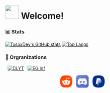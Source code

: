 # <img src="https://github.com/TosoxDev/TosoxDev/blob/master/stalker.gif" width="44" height="44" /> Welcome!

### 

### 📊 Stats

[![TosoxDev's GitHub stats](https://github-readme-stats.vercel.app/api?username=TosoxDev&show_icons=true&theme=dark&bg_color=ffffff00&hide_border=true)](https://github.com/anuraghazra/github-readme-stats)
[![Top Langs](https://github-readme-stats.vercel.app/api/top-langs/?username=TosoxDev&theme=dark&bg_color=ffffff00&hide_border=true)](https://github.com/anuraghazra/github-readme-stats)

### 🏢 Orgranizations

&nbsp;
[<img title="DLYT" src="https://images.weserv.nl/?url=avatars.githubusercontent.com/u/82230888?v=4&fit=cover" width="50"/>](https://github.com/DLYT-Dev) &nbsp;
[<img title="EG Inf" src="https://images.weserv.nl/?url=avatars.githubusercontent.com/u/103047088?v=4&fit=cover" width="50"/>](https://github.com/eg-kehl-inf)

<div align="center">

[<img src="readme-res/reddit.png" height="40" />](https://www.reddit.com/user/Tosox_) &nbsp;
[<img src="readme-res/discord.png" height="40" />](https://discordapp.com/users/457435840168329217) &nbsp;
[<img src="readme-res/paypal.png" height="40" />](https://paypal.me/TosoxDev) &nbsp;

</div>
